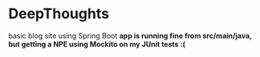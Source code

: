 # DeepThoughts
basic blog site using Spring Boot
****app is running fine from src/main/java, but getting a NPE using Mockito on my JUnit tests :(****

